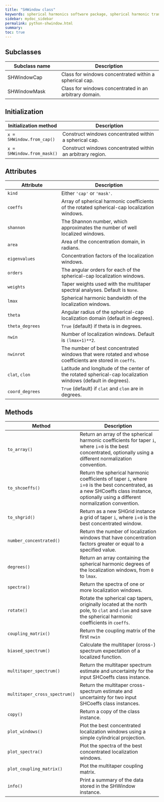 ```yaml
---
title: "SHWindow class"
keywords: spherical harmonics software package, spherical harmonic transform, legendre functions, multitaper spectral analysis, fortran, Python, gravity, magnetic field
sidebar: mydoc_sidebar
permalink: python-shwindow.html
summary: 
toc: true
---
```


<style>
table:nth-of-type(n) {
    display:table;
    width:100%;
}
table:nth-of-type(n) th:nth-of-type(2) {
    width:65%;
}
</style>

## Subclasses

| Subclass name | Description |
| ------------- | ----------- |
| SHWindowCap | Class for windows concentrated within a spherical cap.|
| SHWindowMask | Class for windows concentrated in an arbitrary domain. |

## Initialization

| Initialization method | Description |
| --------------------- | ----------- |
| `x = SHWindow.from_cap()` | Construct windows concentrated within a spherical cap. |
| `x = SHWindow.from_mask()` | Construct windows concentrated within an arbitrary region. |

## Attributes

| Attribute | Description |
| --------- | ----------- |
| `kind` | Either `'cap'` or `'mask'`.
| `coeffs` | Array of spherical harmonic coefficients of the rotated spherical-cap localization windows. |
| `shannon` | The Shannon number, which approximates the number of well localized windows. |
| `area` | Area of the concentration domain, in radians. |
| `eigenvalues` | Concentration factors of the localization windows. |
| `orders` | The angular orders for each of the spherical-cap localization windows. |
| `weights` | Taper weights used with the multitaper spectral analyses. Default is `None`. |
| `lmax` | Spherical harmonic bandwidth of the localization windows. |
| `theta` | Angular radius of the spherical-cap localization domain (default in degrees).|
| `theta_degrees` | `True` (default) if theta is in degrees. |
| `nwin` | Number of localization windows. Default is `(lmax+1)**2`. |
| `nwinrot` | The number of best concentrated windows that were rotated and whose coefficients are stored in `coeffs`. |
| `clat`, `clon` | Latitude and longitude of the center of the rotated spherical-cap localization windows (default in degrees). |
| `coord_degrees` | `True` (default) if `clat` and `clon` are in degrees.|

## Methods

| Method | Description |
| ------ | ----------- |
| `to_array()` | Return an array of the spherical harmonic coefficients for taper `i`, where `i`=`0` is the best concentrated, optionally using a different normalization convention. |
| `to_shcoeffs()` | Return the spherical harmonic coefficients of taper `i`, where `i`=`0` is the best concentrated, as a new SHCoeffs class instance, optionally using a different normalization convention.|
| `to_shgrid()` | Return as a new SHGrid instance a grid of taper `i`, where `i`=`0`  is the best concentrated window. |
| `number_concentrated()` | Return the number of localization windows that have concentration factors greater or equal to a specified value. |
| `degrees()` | Return an array containing the spherical harmonic degrees of the localization windows, from `0` to `lmax`. |
| `spectra()` | Return the spectra of one or more localization windows.|
| `rotate()` | Rotate the spherical cap tapers, originally located at the north pole, to `clat` and `clon` and save the spherical harmonic coefficients in `coeffs`.|
| `coupling_matrix()` | Return the coupling matrix of the first `nwin`|
| `biased_spectrum()` | Calculate the multitaper (cross-) spectrum expectation of a localized function. |
| `multitaper_spectrum()` | Return the multitaper spectrum estimate and uncertainty for the input SHCoeffs class instance. |
| `multitaper_cross_spectrum()` | Return the multitaper cross-spectrum estimate and uncertainty for two input SHCoeffs class instances. |
| `copy()` | Return a copy of the class instance. |
| `plot_windows()` | Plot the best concentrated localization windows using a simple cylindrical projection. |
| `plot_spectra()` | Plot the spectra of the best concentrated localization windows. |
| `plot_coupling_matrix()` | Plot the multitaper coupling matrix.|
| `info()` | Print a summary of the data stored in the SHWindow instance. |